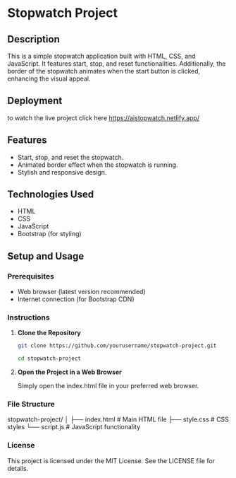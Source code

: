 # Stopwatch Project

## Description
This is a simple stopwatch application built with HTML, CSS, and JavaScript. It features start, stop, and reset functionalities. Additionally, the border of the stopwatch animates when the start button is clicked, enhancing the visual appeal.

## Deployment

  to watch the live project click here https://aistopwatch.netlify.app/
## Features
- Start, stop, and reset the stopwatch.
- Animated border effect when the stopwatch is running.
- Stylish and responsive design.

## Technologies Used
- HTML
- CSS
- JavaScript
- Bootstrap (for styling)

## Setup and Usage

### Prerequisites
- Web browser (latest version recommended)
- Internet connection (for Bootstrap CDN)

### Instructions

1. **Clone the Repository**
   ```bash
   git clone https://github.com/yourusername/stopwatch-project.git
   
   cd stopwatch-project

2. **Open the Project in a Web Browser**
     
     Simply open the index.html file in your preferred web browser.

### File Structure

   stopwatch-project/
│
├── index.html        # Main HTML file
├── style.css         # CSS styles
└── script.js         # JavaScript functionality

### License

   This project is licensed under the MIT License. See the LICENSE file for details.